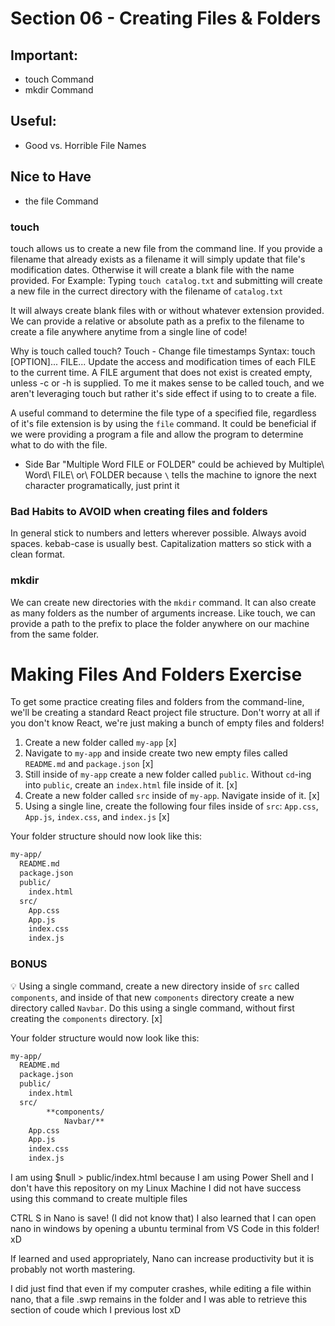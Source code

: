 # Section 06 - Creating Files & Folders

## Important:
- touch Command
- mkdir Command
## Useful: 
- Good vs. Horrible File Names
## Nice to Have
- the file Command

### touch 
touch allows us to create a new file from the command line. If you provide a filename that already exists as a filename it will simply update that file's modification dates. Otherwise it will create a blank file with the name provided. 
For Example: Typing `touch catalog.txt` and submitting will create a new file in the currect directory with the filename of `catalog.txt`

It will always create blank files with or without whatever extension provided.
We can provide a relative or absolute path as a prefix to the filename to create a file anywhere anytime from a single line of code!

Why is touch called touch?
Touch - Change file timestamps
Syntax: touch [OPTION]... FILE...
Update the access and modification times of each FILE to the current time.
A FILE argument that does not exist is created empty, unless -c or -h is supplied.
To me it makes sense to be called touch, and we aren't leveraging touch but rather it's side effect if using to to create a file.

A useful command to determine the file type of a specified file, regardless of it's file extension is by using the `file` command.
It could be beneficial if we were providing a program a file and allow the program to determine what to do with the file.

- Side Bar
    "Multiple Word FILE or FOLDER" could be achieved by Multiple\ Word\ FILE\ or\ FOLDER because `\` tells the machine to ignore the next character programatically, just print it 

### Bad Habits to AVOID when creating files and folders
In general stick to numbers and letters wherever possible. Always avoid spaces. kebab-case is usually best.
Capitalization matters so stick with a clean format.

### mkdir
We can create new directories with the `mkdir` command. It can also create as many folders as the number of arguments increase. Like touch, we can provide a path to the prefix to place the folder anywhere on our machine from the same folder.

# Making Files And Folders Exercise

To get some practice creating files and folders from the command-line, we'll be creating a standard React project file structure.  Don't worry at all if you don't know React, we're just making a bunch of empty files and folders!  

1. Create a new folder called `my-app` [x]
2. Navigate to `my-app` and inside create two new empty files called `README.md` and `package.json` [x]
3. Still inside of `my-app` create a new folder called `public`. Without `cd`-ing into `public`, create an `index.html` file inside of it. [x]
4. Create a new folder called `src` inside of `my-app`.  Navigate inside of it. [x]
5. Using a single line, create the following four files inside of `src`: `App.css`, `App.js`, `index.css`, and `index.js` [x]

Your folder structure should now look like this:

```bash
my-app/
  README.md
  package.json
  public/
    index.html
  src/
    App.css
    App.js
    index.css
    index.js
```

### BONUS
💡 Using a single command, create a new directory inside of `src` called `components`, and inside of that new `components` directory create a new directory called `Navbar`.   Do this using a single command, without first creating the `components` directory. [x]

Your folder structure would now look like this:

```bash
my-app/
  README.md
  package.json
  public/
    index.html
  src/
		**components/
			Navbar/**
    App.css
    App.js
    index.css
    index.js
```

I am using  $null > public/index.html because I am using Power Shell and I don't have this repository on my Linux Machine
I did not have success using this command to create multiple files

CTRL S in Nano is save! (I did not know that)
I also learned that I can open nano in windows by opening a ubuntu terminal from VS Code in this folder! xD

If learned and used appropriately, Nano can increase productivity but it is probably not worth mastering.

I did just find that even if my computer crashes, while editing a file within nano, that a file .swp remains in the folder and I was able to retrieve this section of coude which I previous lost xD
